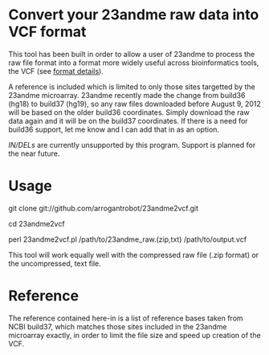 Convert your 23andme raw data into VCF format
=============

This tool has been built in order to allow a user of 23andme to process the raw file format into a format more widely useful across bioinformatics tools, the VCF (see [format details](http://www.1000genomes.org/wiki/Analysis/Variant%20Call%20Format/vcf-variant-call-format-version-41 "VCF format description")).

A reference is included which is limited to only those sites targetted by the 23andme microarray. 23andme recently made the change from build36 (hg18) to build37 (hg19), so any raw files downloaded before August 9, 2012 will be based on the older build36 coordinates. Simply download the raw data again and it will be on the build37 coordinates. If there is a need for build36 support, let me know and I can add that in as an option.

*IN/DELs* are currently unsupported by this program. Support is planned for the near future.


Usage
=======

git clone git://github.com/arrogantrobot/23andme2vcf.git

cd 23andme2vcf

perl 23andme2vcf.pl /path/to/23andme_raw.(zip,txt) /path/to/output.vcf

This tool will work equally well with the compressed raw file (.zip format) or the uncompressed, text file.

Reference
=========

The reference contained here-in is a list of reference bases taken from NCBI build37, which matches those sites included in the 23andme microarray exactly, in order to limit the file size and speed up creation of the VCF.
